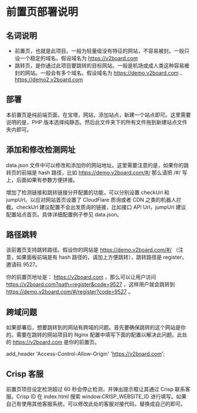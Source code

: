 # 前置页部署说明

## 名词说明

- 前置页，也就是此项目。一般为轻量级没有特征的网站，不容易被封。一般只设一个稳定的域名。假设域名为 https://v2board.com
- 跳转页，是你通过此项目要跳转的目标网站。一般是机场或成人类这种容易被封的网站。一般会有多个域名。假设域名为 https://demo.v2board.com 、https://demo2.v2board.com

## 部署

本前置页是纯前端页面，在宝塔，网站，添加站点，新建一个站点即可。这里需要说明的是，PHP 版本选择纯静态。然后此文件夹下的所有文件拖到新建站点文件夹内即可。

## 添加和修改检测网址

data.json 文件中可以修改和添加你的网站地址。这里需要注意的是，如果你的跳转页的前端是 hash 路径，比如 https://demo.v2board.com/#/ 那么请把 /#/ 写上，后面如果有参数方便拼接。

增加了检测链接和跳转链接分开配置的功能，可以分别设置 checkUrl 和 jumpUrl。以应对网站首页设置了 CloudFlare 质询或者 CDN 之类的机器人拦截。checkUrl 建议配置不会出发质询的链接，比如接口 API Url，jumpUrl 建议配置站点首页。具体详细配置例子参见 data.json。

## 路径跳转

该前置页支持跳转路径。假设你的网站是 https://demo.v2board.com/#/ （注意，如果面板前端是有 hash 路径的，请加上方便跳转），跳转路径是 register，邀请码 9527。

你的前置页地址是： https://v2board.com ，那么可以让用户访问 https://v2board.com?path=register&code=9527 ，这样用户就会跳转到 https://demo.v2board.com/#/register?code=9527 。

## 跨域问题

如果部署后，想要跳转到的网站有跨域的问题。首先要确保跳转的这个网站是你的。需要在跳转的网站项目的 Nginx 配置中填写下面的配置以解决此问题。此处的 https://v2board.com 是你的前置页。

add_header 'Access-Control-Allow-Origin' 'https://v2board.com';

## Crisp 客服

前置页项目设定检测超过 60 秒会停止检测，并弹出提示框让其通过 Crisp 联系客服。Crisp ID 在 index.html 搜索 window.CRISP_WEBSITE_ID 进行填写。如果自己有使用其他客服系统，可以修改此处的客服对接代码，替换成自己的即可。

